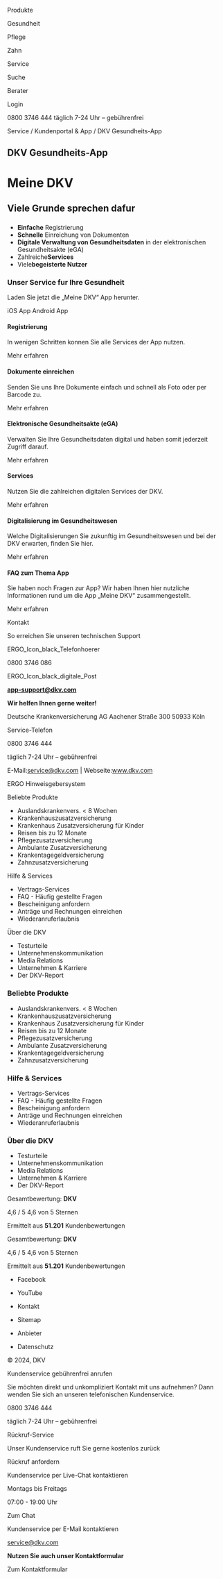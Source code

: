 Produkte

Gesundheit

Pflege

Zahn

Service

Suche

Berater

Login

0800 3746 444 täglich 7-24 Uhr – gebührenfrei

Service / Kundenportal & App / DKV Gesundheits-App

## DKV Gesundheits-App

# Meine DKV

## Viele Grunde sprechen dafur

###

  * **Einfache** Registrierung
  * **Schnelle** Einreichung von Dokumenten
  * **Digitale Verwaltung von Gesundheitsdaten** in der elektronischen Gesundheitsakte (eGA)
  * Zahlreiche**Services**
  * Viele**begeisterte Nutzer**

### Unser Service fur Ihre Gesundheit

Laden Sie jetzt die „Meine DKV“ App herunter.

iOS App Android App

  

#### Registrierung

In wenigen Schritten konnen Sie alle Services der App nutzen.

Mehr erfahren

#### Dokumente einreichen

Senden Sie uns Ihre Dokumente einfach und schnell als Foto oder per Barcode
zu.

Mehr erfahren

#### Elektronische Gesundheitsakte (eGA)

Verwalten Sie Ihre Gesundheitsdaten digital und haben somit jederzeit Zugriff
darauf.

Mehr erfahren

#### Services

Nutzen Sie die zahlreichen digitalen Services der DKV.

Mehr erfahren

#### Digitalisierung im Gesundheitswesen

Welche Digitalisierungen Sie zukunftig im Gesundheitswesen und bei der DKV
erwarten, finden Sie hier.

Mehr erfahren

#### FAQ zum Thema App

Sie haben noch Fragen zur App? Wir haben Ihnen hier nutzliche Informationen
rund um die App „Meine DKV“ zusammengestellt.

Mehr erfahren

Kontakt

So erreichen Sie unseren technischen Support

ERGO_Icon_black_Telefonhoerer

0800 3746 086

ERGO_Icon_black_digitale_Post

**app-support@dkv.com**

**Wir helfen Ihnen gerne weiter!**



Deutsche Krankenversicherung AG Aachener Straße 300 50933 Köln

Service-Telefon

0800 3746 444

täglich 7-24 Uhr – gebührenfrei

E-Mail:service@dkv.com | Webseite:www.dkv.com

  
ERGO Hinweisgebersystem

Beliebte Produkte

  * Auslandskrankenvers. < 8 Wochen
  * Krankenhauszusatzversicherung
  * Krankenhaus Zusatzversicherung für Kinder
  * Reisen bis zu 12 Monate
  * Pflegezusatzversicherung
  * Ambulante Zusatzversicherung
  * Krankentagegeldversicherung
  * Zahnzusatzversicherung

Hilfe & Services

  * Vertrags-Services
  * FAQ - Häufig gestellte Fragen
  * Bescheinigung anfordern
  * Anträge und Rechnungen einreichen
  * Wiederanruferlaubnis

Über die DKV

  * Testurteile
  * Unternehmenskommunikation
  * Media Relations
  * Unternehmen & Karriere
  * Der DKV-Report

### Beliebte Produkte

  * Auslandskrankenvers. < 8 Wochen
  * Krankenhauszusatzversicherung
  * Krankenhaus Zusatzversicherung für Kinder
  * Reisen bis zu 12 Monate
  * Pflegezusatzversicherung
  * Ambulante Zusatzversicherung
  * Krankentagegeldversicherung
  * Zahnzusatzversicherung

### Hilfe & Services

  * Vertrags-Services
  * FAQ - Häufig gestellte Fragen
  * Bescheinigung anfordern
  * Anträge und Rechnungen einreichen
  * Wiederanruferlaubnis

### Über die DKV

  * Testurteile
  * Unternehmenskommunikation
  * Media Relations
  * Unternehmen & Karriere
  * Der DKV-Report

Gesamtbewertung: **DKV**

4,6 / 5 4,6 von 5 Sternen

Ermittelt aus **51.201** Kundenbewertungen  

Gesamtbewertung: **DKV**

4,6 / 5 4,6 von 5 Sternen

Ermittelt aus **51.201** Kundenbewertungen  

  * Facebook
  * YouTube

  * Kontakt
  * Sitemap
  * Anbieter
  * Datenschutz

© 2024, DKV

Kundenservice gebührenfrei anrufen

Sie möchten direkt und unkompliziert Kontakt mit uns aufnehmen? Dann wenden
Sie sich an unseren telefonischen Kundenservice.

0800 3746 444

täglich 7-24 Uhr – gebührenfrei

Rückruf-Service

Unser Kundenservice ruft Sie gerne kostenlos zurück

Rückruf anfordern

Kundenservice per Live-Chat kontaktieren

Montags bis Freitags

07:00 - 19:00 Uhr

Zum Chat

Kundenservice per E-Mail kontaktieren

service@dkv.com

**Nutzen Sie auch unser Kontaktformular**

Zum Kontaktformular

